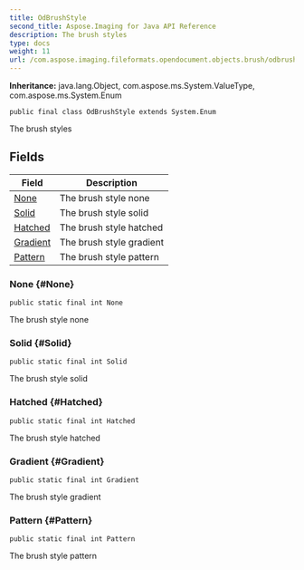 ```yaml
---
title: OdBrushStyle
second_title: Aspose.Imaging for Java API Reference
description: The brush styles
type: docs
weight: 11
url: /com.aspose.imaging.fileformats.opendocument.objects.brush/odbrushstyle/
---
```

**Inheritance:**
java.lang.Object, com.aspose.ms.System.ValueType, com.aspose.ms.System.Enum
```
public final class OdBrushStyle extends System.Enum
```

The brush styles
## Fields

| Field | Description |
| --- | --- |
| [None](#None) | The brush style none |
| [Solid](#Solid) | The brush style solid |
| [Hatched](#Hatched) | The brush style hatched |
| [Gradient](#Gradient) | The brush style gradient |
| [Pattern](#Pattern) | The brush style pattern |
### None {#None}
```
public static final int None
```


The brush style none

### Solid {#Solid}
```
public static final int Solid
```


The brush style solid

### Hatched {#Hatched}
```
public static final int Hatched
```


The brush style hatched

### Gradient {#Gradient}
```
public static final int Gradient
```


The brush style gradient

### Pattern {#Pattern}
```
public static final int Pattern
```


The brush style pattern

